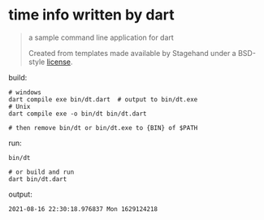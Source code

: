 # time info written by dart
> a sample command line application for dart
> 
> Created from templates made available by Stagehand under a BSD-style
[license](https://github.com/dart-lang/stagehand/blob/master/LICENSE).

build:
```shell
# windows
dart compile exe bin/dt.dart  # output to bin/dt.exe
# Unix
dart compile exe -o bin/dt bin/dt.dart

# then remove bin/dt or bin/dt.exe to {BIN} of $PATH
```

run:
```shell
bin/dt

# or build and run
dart bin/dt.dart
```

output:
```text
2021-08-16 22:30:18.976837 Mon 1629124218
```